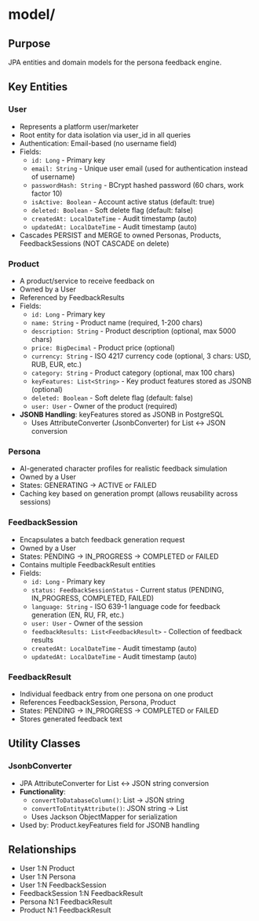 # model/

## Purpose
JPA entities and domain models for the persona feedback engine.

## Key Entities

### User
- Represents a platform user/marketer
- Root entity for data isolation via user_id in all queries
- Authentication: Email-based (no username field)
- Fields:
  - `id: Long` - Primary key
  - `email: String` - Unique user email (used for authentication instead of username)
  - `passwordHash: String` - BCrypt hashed password (60 chars, work factor 10)
  - `isActive: Boolean` - Account active status (default: true)
  - `deleted: Boolean` - Soft delete flag (default: false)
  - `createdAt: LocalDateTime` - Audit timestamp (auto)
  - `updatedAt: LocalDateTime` - Audit timestamp (auto)
- Cascades PERSIST and MERGE to owned Personas, Products, FeedbackSessions (NOT CASCADE on delete)

### Product
- A product/service to receive feedback on
- Owned by a User
- Referenced by FeedbackResults
- Fields:
  - `id: Long` - Primary key
  - `name: String` - Product name (required, 1-200 chars)
  - `description: String` - Product description (optional, max 5000 chars)
  - `price: BigDecimal` - Product price (optional)
  - `currency: String` - ISO 4217 currency code (optional, 3 chars: USD, RUB, EUR, etc.)
  - `category: String` - Product category (optional, max 100 chars)
  - `keyFeatures: List<String>` - Key product features stored as JSONB (optional)
  - `deleted: Boolean` - Soft delete flag (default: false)
  - `user: User` - Owner of the product (required)
- **JSONB Handling**: keyFeatures stored as JSONB in PostgreSQL
  - Uses AttributeConverter (JsonbConverter) for List<String> ↔ JSON conversion

### Persona
- AI-generated character profiles for realistic feedback simulation
- Owned by a User
- States: GENERATING → ACTIVE or FAILED
- Caching key based on generation prompt (allows reusability across sessions)

### FeedbackSession
- Encapsulates a batch feedback generation request
- Owned by a User
- States: PENDING → IN_PROGRESS → COMPLETED or FAILED
- Contains multiple FeedbackResult entities
- Fields:
  - `id: Long` - Primary key
  - `status: FeedbackSessionStatus` - Current status (PENDING, IN_PROGRESS, COMPLETED, FAILED)
  - `language: String` - ISO 639-1 language code for feedback generation (EN, RU, FR, etc.)
  - `user: User` - Owner of the session
  - `feedbackResults: List<FeedbackResult>` - Collection of feedback results
  - `createdAt: LocalDateTime` - Audit timestamp (auto)
  - `updatedAt: LocalDateTime` - Audit timestamp (auto)

### FeedbackResult
- Individual feedback entry from one persona on one product
- References FeedbackSession, Persona, Product
- States: PENDING → IN_PROGRESS → COMPLETED or FAILED
- Stores generated feedback text

## Utility Classes

### JsonbConverter
- JPA AttributeConverter for List<String> ↔ JSON string conversion
- **Functionality**:
  - `convertToDatabaseColumn()`: List<String> → JSON string
  - `convertToEntityAttribute()`: JSON string → List<String>
  - Uses Jackson ObjectMapper for serialization
- Used by: Product.keyFeatures field for JSONB handling

## Relationships
- User 1:N Product
- User 1:N Persona
- User 1:N FeedbackSession
- FeedbackSession 1:N FeedbackResult
- Persona N:1 FeedbackResult
- Product N:1 FeedbackResult
